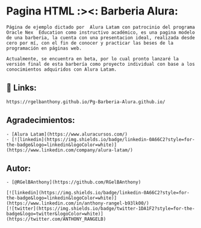 
# Pagina HTML :><: Barberia Alura:

    Página de ejemplo dictado por  Alura Latam con patrocinio del programa Oracle Nex  Education como instructivo académico, es una pagina modelo de una barberia, la cuenta con una presentacion ideal, realizada desde cero por mí, con el fin de conocer y practicar las beses de la programación en páginas web.

    Actualmente, se encuentra en beta, por lo cual pronto lanzaré la versión final de esta barbería como proyecto individual con base a los conocimientos adquiridos con Alura Latam.

## 🔗 Links:

    https://rgelbanthony.github.io/Pg-Barberia-Alura.github.io/

## Agradecimientos:

    - [Alura Latam](https://www.aluracursos.com/)
    - [![linkedin](https://img.shields.io/badge/linkedin-0A66C2?style=for-the-badge&logo=linkedin&logoColor=white)](https://www.linkedin.com/company/alura-latam/)
    
## Autor:

    - [@RGelBAnthony](https://github.com/RGelBAnthony)

    [![linkedin](https://img.shields.io/badge/linkedin-0A66C2?style=for-the-badge&logo=linkedin&logoColor=white)](https://www.linkedin.com/in/anthony-rangel-b93lk00/)
    [![twitter](https://img.shields.io/badge/twitter-1DA1F2?style=for-the-badge&logo=twitter&logoColor=white)](https://twitter.com/ANTHONY_RANGELB)
